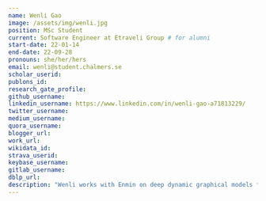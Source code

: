 ```yaml
---
name: Wenli Gao
image: /assets/img/wenli.jpg
position: MSc Student
current: Software Engineer at Etraveli Group # for alumni
start-date: 22-01-14
end-date: 22-09-28  
pronouns: she/her/hers
email: wenli@student.chalmers.se
scholar_userid: 
publons_id:
research_gate_profile:
github_username:
linkedin_username: https://www.linkedin.com/in/wenli-gao-a71813229/
twitter_username:
medium_username:
quora_username:
blogger_url:
work_url:
wikidata_id:
strava_userid:
keybase_username:
gitlab_username:
dblp_url:
description: "Wenli works with Enmin on deep dynamic graphical models for molecular kinetics. She is a MSc Student in Data Science and AI."
---
```

